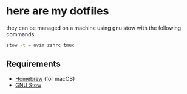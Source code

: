 # here are my dotfiles

they can be managed on a machine using gnu stow with the following commands:

```sh
stow -t ~ nvim zshrc tmux
```

## Requirements

* [Homebrew](https://brew.sh/) (for macOS)
* [GNU Stow](https://www.gnu.org/software/stow/)
